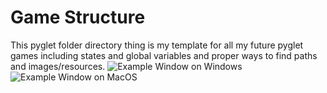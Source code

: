 # Game Structure

This pyglet folder directory thing is my template for all my future pyglet games including states and global variables and proper ways to find paths and images/resources.
![Example Window on Windows](https://i.imgur.com/RPSqH8f.png)
![Example Window on MacOS](https://i.imgur.com/BYMMztS.png)